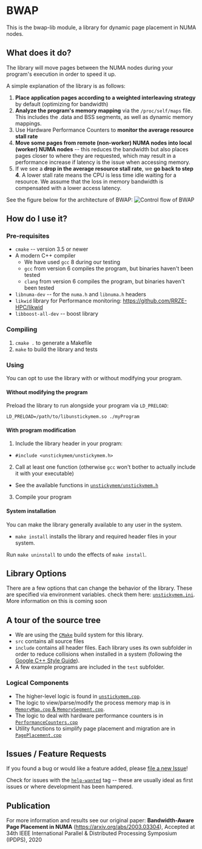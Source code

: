 # BWAP
This is the bwap-lib module, a library for dynamic page placement in NUMA nodes.

## What does it do?
The library will move pages between the NUMA nodes during your program's
execution in order to speed it up.

A simple explanation of the library is as follows:
1. **Place application pages according to a weighted interleaving strategy** by default (optimizing for bandwidth)
2. **Analyze the program's memory mapping** via the `/proc/self/maps` file. This includes the .data and BSS
segments, as well as dynamic memory mappings.
3. Use Hardware Performance Counters to **monitor the average resource stall rate**
4. **Move some pages from remote (non-worker) NUMA nodes into local (worker) NUMA nodes** -- this reduces the bandwidth but also places pages closer to where they are requested, which may result in a performance increase if latency is the
issue when accessing memory.
5. If we see a **drop in the average resource stall rate**, we **go back to step 4**. 
A lower stall rate means the CPU is less time idle waiting for a resource.
We assume that the loss in memory bandwidth is compensated with a lower access
latency.

See the figure below for the architecture of BWAP:
![Control flow of BWAP](https://github.com/gureya/bwap/blob/master/bwap-diagram.png)

## How do I use it?

### Pre-requisites

- `cmake` -- version 3.5 or newer
- A modern C++ compiler
  - We have used `gcc` 8 during our testing
  - `gcc` from version 6 compiles the program, but binaries haven't been tested
  - `clang` from version 6 compiles the program, but binaries haven't been tested
- `libnuma-dev` -- for the `numa.h` and `libnuma.h` headers
- `likwid` library for Performance monitoring: https://github.com/RRZE-HPC/likwid
- `libboost-all-dev` -- boost library

### Compiling

1. `cmake .` to generate a Makefile
2. `make` to build the library and tests

### Using

You can opt to use the library with or without modifying your program.

#### Without modifying the program
Preload the library to run alongside your program via `LD_PRELOAD`:

```LD_PRELOAD=/path/to/libunstickymem.so ./myProgram```

#### With program modification
1. Include the library header in your program:
  - `#include <unstickymem/unstickymem.h>`
2. Call at least one function (otherwise `gcc` won't bother to actually include
it with your executable)
  - See the available functions in [`unstickymem/unstickymem.h`](https://github.com/gureya/bwap/blob/master/include/unstickymem/unstickymem.h)
3. Compile your program

#### System installation
You can make the library generally available to any user in the system.
- `make install` installs the library and required header files in your system.

Run `make uninstall` to undo the effects of `make install`.

## Library Options
There are a few options that can change the behavior of the library.
These are specified via environment variables. check them here: [`unstickymem.ini`](https://github.com/gureya/bwap/blob/master/unstickymem.ini). More information on this is coming soon

## A tour of the source tree
- We are using the [`CMake`](https://cmake.org) build system for this library.
- `src` contains all source files
- `include` contains all header files. Each library uses its own subfolder in
order to reduce collisions when installed in a system (following the [Google
C++ Style Guide](https://google.github.io/styleguide/cppguide.html)).
- A few example programs are included in the `test` subfolder.

### Logical Components
- The higher-level logic is found in [`unstickymem.cpp`](https://github.com/gureya/bwap/blob/master/src/unstickymem/unstickymem.cpp).
- The logic to view/parse/modify the process memory map is in [`MemoryMap.cpp` & `MemorySegment.cpp`](https://github.com/gureya/bwap/tree/master/src/unstickymem/memory).
- The logic to deal with hardware performance counters is in [`PerformanceCounters.cpp`](https://github.com/gureya/bwap/blob/master/src/unstickymem/PerformanceCounters.cpp)
- Utility functions to simplify page placement and migration are in [`PagePlacement.cpp`](https://github.com/gureya/bwap/blob/master/src/unstickymem/PagePlacement.cpp)

## Issues / Feature Requests
If you found a bug or would like a feature added, please
[file a new Issue](https://github.com/gureya/bwap/issues)!

Check for issues with the
[`help-wanted`](https://github.com/gureya/bwap/issues)
tag -- these are usually ideal as first
issues or where development has been hampered.

## Publication
For more information and results see our original paper: **Bandwidth-Aware Page Placement in NUMA** (https://arxiv.org/abs/2003.03304),
Accepted at 34th IEEE International Parallel & Distributed Processing Symposium (IPDPS), 2020
